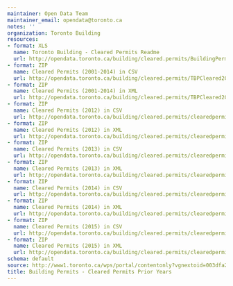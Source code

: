 ```yaml
---
maintainer: Open Data Team
maintainer_email: opendata@toronto.ca
notes: ''
organization: Toronto Building
resources:
- format: XLS
  name: Toronto Building - Cleared Permits Readme
  url: http://opendata.toronto.ca/building/cleared.permits/BuildingPermitsClearedReadme.xls
- format: ZIP
  name: Cleared Permits (2001-2014) in CSV
  url: http://opendata.toronto.ca/building/cleared.permits/TBPCleared2001_2014_csv.zip
- format: ZIP
  name: Cleared Permits (2001-2014) in XML
  url: http://opendata.toronto.ca/building/cleared.permits/TBPCleared2001_2014.zip
- format: ZIP
  name: Cleared Permits (2012) in CSV
  url: http://opendata.toronto.ca/building/cleared.permits/clearedpermits2012_csv.zip
- format: ZIP
  name: Cleared Permits (2012) in XML
  url: http://opendata.toronto.ca/building/cleared.permits/clearedpermits2012.zip
- format: ZIP
  name: Cleared Permits (2013) in CSV
  url: http://opendata.toronto.ca/building/cleared.permits/clearedpermits2013_csv.zip
- format: ZIP
  name: Cleared Permits (2013) in XML
  url: http://opendata.toronto.ca/building/cleared.permits/clearedpermits2013.zip
- format: ZIP
  name: Cleared Permits (2014) in CSV
  url: http://opendata.toronto.ca/building/cleared.permits/clearedpermits2014_csv.zip
- format: ZIP
  name: Cleared Permits (2014) in XML
  url: http://opendata.toronto.ca/building/cleared.permits/clearedpermits2014.zip
- format: ZIP
  name: Cleared Permits (2015) in CSV
  url: http://opendata.toronto.ca/building/cleared.permits/clearedpermits2015_csv.zip
- format: ZIP
  name: Cleared Permits (2015) in XML
  url: http://opendata.toronto.ca/building/cleared.permits/clearedpermits2015.zip
schema: default
source: http://www1.toronto.ca/wps/portal/contentonly?vgnextoid=003dfa24d5e83310VgnVCM1000003dd60f89RCRD&vgnextchannel=1a66e03bb8d1e310VgnVCM10000071d60f89RCRD
title: Building Permits - Cleared Permits Prior Years
---
```


